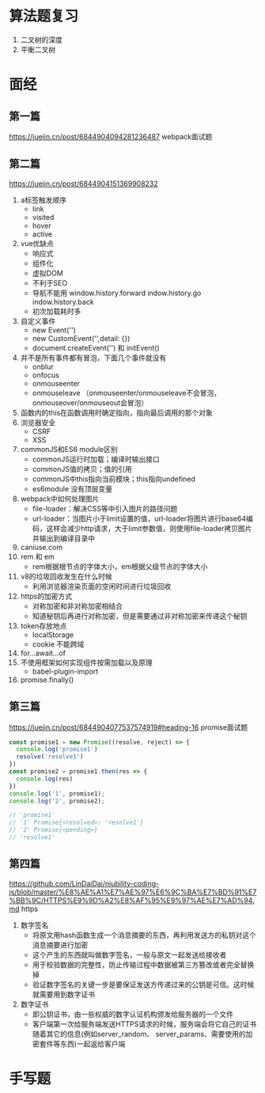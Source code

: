 # 算法题复习
1. 二叉树的深度
2. 平衡二叉树
# 面经
## 第一篇
https://juejin.cn/post/6844904094281236487 webpack面试题

## 第二篇
https://juejin.cn/post/6844904151369908232
1. a标签触发顺序
    - link
    - visited
    - hover
    - active
2. vue优缺点
    - 响应式
    - 组件化
    - 虚拟DOM
    - 不利于SEO
    - 导航不能用 window.history.forward indow.history.go indow.history.back
    - 初次加载耗时多
3. 自定义事件
    - new Event('')
    - new CustomEvent('',detail: {})
    - document.createEvent('') 和 initEvent()
4. 并不是所有事件都有冒泡，下面几个事件就没有
    - onblur
    - onfocus
    - onmouseenter
    - onmouseleave
    （onmouseenter/onmouseleave不会冒泡，onmouseover/onmouseout会冒泡）
5. 函数内的this在函数调用时确定指向，指向最后调用的那个对象
6. 浏览器安全
    - CSRF
    - XSS
7. commonJS和ES6 module区别
    - commonJS运行时加载；编译时输出接口
    - commonJS值的拷贝；值的引用
    - commonJS中this指向当前模块；this指向undefined
    - es6module 没有顶层变量
8. webpack中如何处理图片
    - file-loader：解决CSS等中引入图片的路径问题
    - url-loader：当图片小于limit设置的值，url-loader将图片进行base64编码，这样会减少http请求，大于limit参数值，则使用file-loader拷贝图片并输出到编译目录中
9. caniuse.com
10. rem 和 em
    - rem根据根节点的字体大小，em根据父级节点的字体大小
11. v8的垃圾回收发生在什么时候
    - 利用浏览器渲染页面的空闲时间进行垃圾回收
12. https的加密方式
    - 对称加密和非对称加密相结合
    - 知道秘钥后再进行对称加密，但是需要通过非对称加密来传递这个秘钥
13. token存放地点
    - localStorage
    - cookie 不能跨域
14. for...await...of
15. 不使用框架如何实现组件按需加载以及原理
    - babel-plugin-import
16. promise.finally()
## 第三篇
https://juejin.cn/post/6844904077537574919#heading-16 promise面试题
```js
const promise1 = new Promise((resolve, reject) => {
  console.log('promise1')
  resolve('resolve1')
})
const promise2 = promise1.then(res => {
  console.log(res)
})
console.log('1', promise1);
console.log('2', promise2);

// 'promise1'
// '1' Promise{<resolved>: 'resolve1'}
// '2' Promise{<pending>}
// 'resolve1'
```
## 第四篇
https://github.com/LinDaiDai/niubility-coding-js/blob/master/%E8%AE%A1%E7%AE%97%E6%9C%BA%E7%BD%91%E7%BB%9C/HTTPS%E9%9D%A2%E8%AF%95%E9%97%AE%E7%AD%94.md https
1. 数字签名
    - 将原文用hash函数生成一个消息摘要的东西，再利用发送方的私钥对这个消息摘要进行加密
    - 这个产生的东西就叫做数字签名，一般与原文一起发送给接收者
    - 用于校验数据的完整性，防止传输过程中数据被第三方篡改或者完全替换掉
    - 验证数字签名的关键一步是要保证发送方传递过来的公钥是可信。这时候就需要用到数字证书
2. 数字证书
    - 即公钥证书，由一些权威的数字认证机构颁发给服务器的一个文件
    - 客户端第一次给服务端发送HTTPS请求的时候，服务端会将它自己的证书随着其它的信息(例如server_random、 server_params、需要使用的加密套件等东西)一起返给客户端
# 手写题